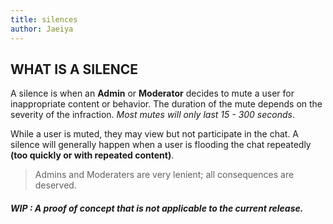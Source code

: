 ```yaml
---
title: silences
author: Jaeiya
---
```

## WHAT IS A SILENCE
A silence is when an **Admin** or **Moderator** decides to mute a user for inappropriate content or behavior. The duration of the mute depends on the severity of the infraction. _Most mutes will only last 15 - 300 seconds_.

While a user is muted, they may view but not participate in the chat. A silence will generally happen when a user is flooding the chat repeatedly **(too quickly or with repeated content)**.

> Admins and Moderaters are very lenient; all consequences are deserved.

##### WIP : A proof of concept that is not applicable to the current release.